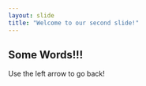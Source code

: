```yaml
---
layout: slide
title: "Welcome to our second slide!"
---
```

## Some Words!!!
Use the left arrow to go back!
